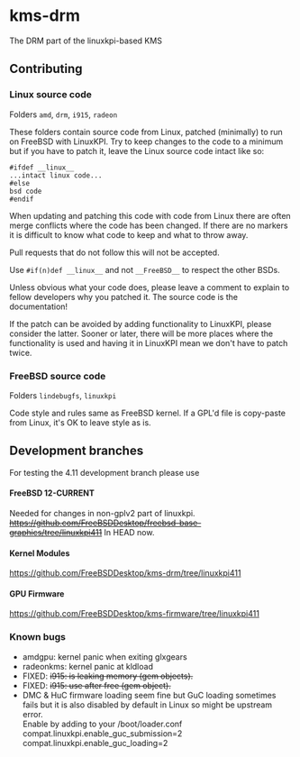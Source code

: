 # kms-drm
The DRM part of the linuxkpi-based KMS

## Contributing

### Linux source code
Folders `amd`, `drm`, `i915`, `radeon`

These folders contain source code from Linux, patched (minimally) to run on FreeBSD with LinuxKPI.
Try to keep changes to the code to a minimum but if you have to patch it, leave the Linux source code intact like so:

```
#ifdef __linux__
...intact linux code...
#else
bsd code
#endif
```

When updating and patching this code with code from Linux there are often merge conflicts where the code has been changed. If there are no markers it is difficult to know what code to keep and what to throw away.

Pull requests that do not follow this will not be accepted. 

Use `#if(n)def __linux__` and not `__FreeBSD__` to respect the other BSDs.

Unless obvious what your code does, please leave a comment to explain to fellow developers why you patched it. The source code is the documentation!

If the patch can be avoided by adding functionality to LinuxKPI, please consider the latter. Sooner or later, there will be more places where the functionality is used and having it in LinuxKPI mean we don't have to patch twice.

### FreeBSD source code
Folders `lindebugfs`, `linuxkpi`

Code style and rules same as FreeBSD kernel. If a GPL'd file is copy-paste from Linux, it's OK to leave style as is.



## Development branches
For testing the 4.11 development branch please use 

#### FreeBSD 12-CURRENT
Needed for changes in non-gplv2 part of linuxkpi.  
~~https://github.com/FreeBSDDesktop/freebsd-base-graphics/tree/linuxkpi411~~ In HEAD now.


#### Kernel Modules
https://github.com/FreeBSDDesktop/kms-drm/tree/linuxkpi411

#### GPU Firmware 
https://github.com/FreeBSDDesktop/kms-firmware/tree/linuxkpi411

### Known bugs
- amdgpu: kernel panic when exiting glxgears  
- radeonkms: kernel panic at kldload  
- FIXED: ~~i915: is leaking memory (gem objects).~~  
- FIXED: ~~i915: use after free (gem object).~~  
- DMC & HuC firmware loading seem fine but GuC loading sometimes fails but it is also disabled by default in Linux so might be upstream error.  
Enable by adding to your /boot/loader.conf  
compat.linuxkpi.enable_guc_submission=2  
compat.linuxkpi.enable_guc_loading=2



